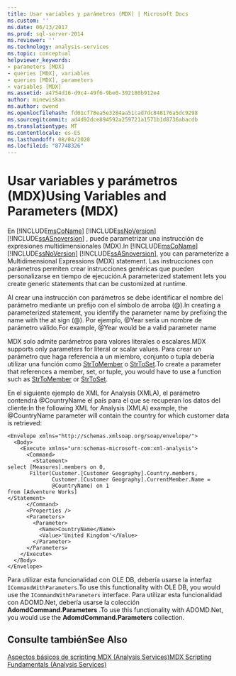 ```yaml
---
title: Usar variables y parámetros (MDX) | Microsoft Docs
ms.custom: ''
ms.date: 06/13/2017
ms.prod: sql-server-2014
ms.reviewer: ''
ms.technology: analysis-services
ms.topic: conceptual
helpviewer_keywords:
- parameters [MDX]
- queries [MDX], variables
- queries [MDX], parameters
- variables [MDX]
ms.assetid: a4754d16-d9c4-49f6-9be0-392180b912e4
author: minewiskan
ms.author: owend
ms.openlocfilehash: fd01cf78ea5e3284aa51cad7dc848176a5dc9298
ms.sourcegitcommit: ad4d92dce894592a259721a1571b1d8736abacdb
ms.translationtype: MT
ms.contentlocale: es-ES
ms.lasthandoff: 08/04/2020
ms.locfileid: "87748326"
---
```

# <a name="using-variables-and-parameters-mdx"></a><span data-ttu-id="f1bec-102">Usar variables y parámetros (MDX)</span><span class="sxs-lookup"><span data-stu-id="f1bec-102">Using Variables and Parameters (MDX)</span></span>
  <span data-ttu-id="f1bec-103">En [!INCLUDE[msCoName](../../../includes/msconame-md.md)] [!INCLUDE[ssNoVersion](../../../includes/ssnoversion-md.md)] [!INCLUDE[ssASnoversion](../../../includes/ssasnoversion-md.md)] , puede parametrizar una instrucción de expresiones multidimensionales (MDX).</span><span class="sxs-lookup"><span data-stu-id="f1bec-103">In [!INCLUDE[msCoName](../../../includes/msconame-md.md)] [!INCLUDE[ssNoVersion](../../../includes/ssnoversion-md.md)] [!INCLUDE[ssASnoversion](../../../includes/ssasnoversion-md.md)], you can parameterize a Multidimensional Expressions (MDX) statement.</span></span> <span data-ttu-id="f1bec-104">Las instrucciones con parámetros permiten crear instrucciones genéricas que pueden personalizarse en tiempo de ejecución.</span><span class="sxs-lookup"><span data-stu-id="f1bec-104">A parameterized statement lets you create generic statements that can be customized at runtime.</span></span>  
  
 <span data-ttu-id="f1bec-105">Al crear una instrucción con parámetros se debe identificar el nombre del parámetro mediante un prefijo con el símbolo de arroba (@).</span><span class="sxs-lookup"><span data-stu-id="f1bec-105">In creating a parameterized statement, you identify the parameter name by prefixing the name with the at sign (@).</span></span> <span data-ttu-id="f1bec-106">Por ejemplo, @Year sería un nombre de parámetro válido.</span><span class="sxs-lookup"><span data-stu-id="f1bec-106">For example, @Year would be a valid parameter name</span></span>  
  
 <span data-ttu-id="f1bec-107">MDX solo admite parámetros para valores literales o escalares.</span><span class="sxs-lookup"><span data-stu-id="f1bec-107">MDX supports only parameters for literal or scalar values.</span></span> <span data-ttu-id="f1bec-108">Para crear un parámetro que haga referencia a un miembro, conjunto o tupla debería utilizar una función como [StrToMember](/sql/mdx/strtomember-mdx) o [StrToSet](/sql/mdx/strtoset-mdx).</span><span class="sxs-lookup"><span data-stu-id="f1bec-108">To create a parameter that references a member, set, or tuple, you would have to use a function such as [StrToMember](/sql/mdx/strtomember-mdx) or [StrToSet](/sql/mdx/strtoset-mdx).</span></span>  
  
 <span data-ttu-id="f1bec-109">En el siguiente ejemplo de XML for Analysis (XMLA), el parámetro contendrá @CountryName el país para el que se recuperan los datos del cliente:</span><span class="sxs-lookup"><span data-stu-id="f1bec-109">In the following XML for Analysis (XMLA) example, the @CountryName parameter will contain the country for which customer data is retrieved:</span></span>  
  
```  
<Envelope xmlns="http://schemas.xmlsoap.org/soap/envelope/">  
  <Body>  
    <Execute xmlns="urn:schemas-microsoft-com:xml-analysis">  
      <Command>  
        <Statement>  
select [Measures].members on 0,   
       Filter(Customer.[Customer Geography].Country.members,   
              Customer.[Customer Geography].CurrentMember.Name =  
              @CountryName) on 1  
from [Adventure Works]  
</Statement>  
      </Command>  
      <Properties />  
      <Parameters>  
        <Parameter>  
          <Name>CountryName</Name>  
          <Value>'United Kingdom'</Value>  
        </Parameter>  
      </Parameters>  
    </Execute>  
  </Body>  
</Envelope>  
```  
  
 <span data-ttu-id="f1bec-110">Para utilizar esta funcionalidad con OLE DB, debería usarse la interfaz `ICommandWithParameters`.</span><span class="sxs-lookup"><span data-stu-id="f1bec-110">To use this functionality with OLE DB, you would use the `ICommandWithParameters` interface.</span></span> <span data-ttu-id="f1bec-111">Para utilizar esta funcionalidad con ADOMD.Net, debería usarse la colección **AdomdCommand.Parameters** .</span><span class="sxs-lookup"><span data-stu-id="f1bec-111">To use this functionality with ADOMD.Net, you would use the **AdomdCommand.Parameters** collection.</span></span>  
  
## <a name="see-also"></a><span data-ttu-id="f1bec-112">Consulte también</span><span class="sxs-lookup"><span data-stu-id="f1bec-112">See Also</span></span>  
 [<span data-ttu-id="f1bec-113">Aspectos básicos de scripting MDX &#40;Analysis Services&#41;</span><span class="sxs-lookup"><span data-stu-id="f1bec-113">MDX Scripting Fundamentals &#40;Analysis Services&#41;</span></span>](mdx-scripting-fundamentals-analysis-services.md)  
  
  
